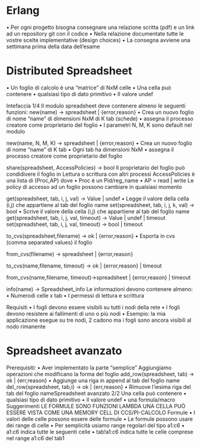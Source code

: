 # Erlang
• Per ogni progetto bisogna consegnare una relazione scritta (pdf) e un link ad un repository git con il codice
• Nella relazione documentate tutte le vostre scelte implementative (design choices)
• La consegna avviene una settimana prima della data dell’esame

# Distributed Spreadsheet
• Un foglio di calcolo è una “matrice” di NxM celle
• Una cella può contenere 
• qualsiasi tipo di dato primitivo
• Il valore undef

Intefaccia 1/4 
Il modulo spreadsheet deve contenere almeno le seguenti funzioni: 
new(name) -> spreadsheet | {error,reason} 
• Crea un nuovo foglio di nome “name” di dimensioni NxM di K tab (schede) 
• assegna il processo creatore come proprietario del foglio 
• I parametri N, M, K  sono default nel modulo 



new(name, N, M, K) -> spreadsheet | {error,reason} • Crea un nuovo foglio di nome “name” di K tab 
• Ogni tab ha dimensioni NxM 
• assegna il processo creatore come proprietario del foglio

share(spreadsheet, AccessPolicies) -> bool 
Il proprietario del foglio può condidivere il foglio in Lettura o scrittura con altri processi
 AccessPolicies è una lista di {Proc,AP} dove 
 • Proc è un Pid/reg_name • AP = read | write 
 Le policy di accesso ad un foglio possono cambiare in qualsiasi momento

get(spreadsheet, tab, i, j, val) -> Value | undef 
• Legge il valore della cella (i,j) che appartiene al tab del foglio name 
set(spreadsheet, tab, i, j, k, val) -> bool 
• Scrive il valore della cella (i,j) che appartiene al tab del foglio name 
get(spreadsheet, tab, i, j, val, timeout) -> Value | undef | timeout 
set(spreadsheet, tab, i, j, val, timeout) -> bool | timeout

to_cvs(spreadsheet,filename) -> ok | {error,reason} 
• Esporta in cvs (comma separated values) il foglio 

from_cvs(filename) -> spreadsheet | {error,reason} 

to_cvs(name,filename, timeout) -> ok | {error,reason} | timeout 

from_cvs(name,filename, timeout)->spreadsheet | {error,reason} | timeout 

info(name) -> Spreadsheet_info Le informazioni devono contenere almeno: 
• Numerodi celle x tab 
• I permessi di lettura e scrittura

Requisiti 
• I fogli devono essere visibili su tutti i nodi della rete 
• I fogli devono resistere ai fallimenti di uno o più nodi • Esempio: la mia applicazione esegue su tre nodi, 2 cadono ma i fogli sono ancora visibili al nodo rimanente


# Spreadsheet avanzato 
 Prerequisiti: • Aver implementato la parte “semplice” 
 Aggiungiamo operazioni che modificano la forma del foglio 
 add_row(spreadsheet, tab) -> ok | {err,reason} 
 • Aggiunge una riga in append al tab del foglio name 
 del_row(spreadsheet, tab,i) -> ok | {err,reason} 
 • Rimuove l’iesima riga del tab del foglio nameSpreadsheet avanzato 2/2 
 Una cella può contenere 
 • qualsiasi tipo di dato primitivo 
 • Il valore undef 
 • una formula/macro
Suggerimenti 
LE FORMULE SONO FUNZIONI LAMBDA 
UNA CELLA PUÒ ESSERE VISTA COME UNA MEMORY CELL DI CCS/PI-CALCOLO
Formule 
• I valori delle celle possono essere delle formule 
• Le formule possono usare dei range di celle 
• Per semplicità usiamo range regolari del tipo a1:c6 • a1:c6 indica tutte le seguenti celle 
• tab!a1:c6 indica tutte le celle comprese nel range a1:c6 del tab1